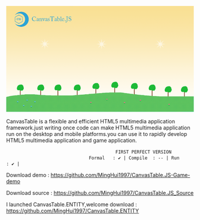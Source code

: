 ![image](https://raw.githubusercontent.com/MingHui1997/CanvasTable.JS/main/splash.png)

CanvasTable is a flexible and efficient HTML5 multimedia application framework.just writing once code can make HTML5 multimedia application run on the desktop and mobile platforms.you can use it to rapidly develop HTML5 multimedia application and game application.

                                             FIRST PERFECT VERSION
                                   Formal   : ✔ | Compile  : -- | Run      : ✔ |



Download demo : https://github.com/MingHui1997/CanvasTable.JS-Game-demo

Download source : https://github.com/MingHui1997/CanvasTable.JS_Source


I launched CanvasTable.ENTITY,welcome download : https://github.com/MingHui1997/CanvasTable.ENTITY
